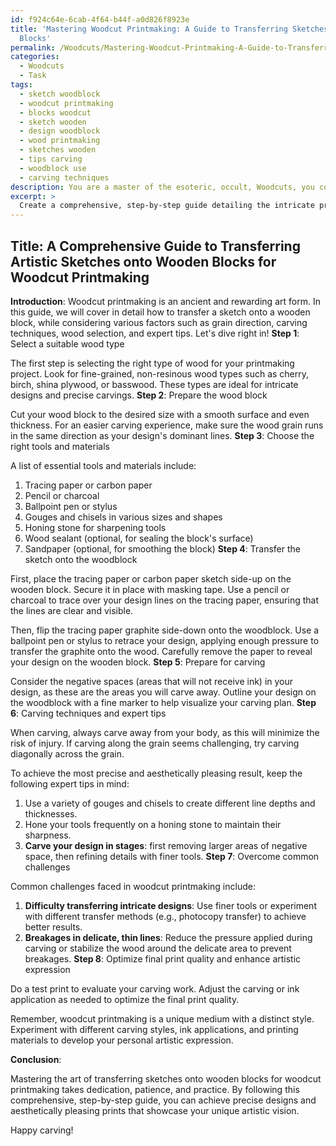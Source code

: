 ```yaml
---
id: f924c64e-6cab-4f64-b44f-a0d826f8923e
title: 'Mastering Woodcut Printmaking: A Guide to Transferring Sketches onto Wooden
  Blocks'
permalink: /Woodcuts/Mastering-Woodcut-Printmaking-A-Guide-to-Transferring-Sketches-onto-Wooden-Blocks/
categories:
  - Woodcuts
  - Task
tags:
  - sketch woodblock
  - woodcut printmaking
  - blocks woodcut
  - sketch wooden
  - design woodblock
  - wood printmaking
  - sketches wooden
  - tips carving
  - woodblock use
  - carving techniques
description: You are a master of the esoteric, occult, Woodcuts, you complete tasks to the absolute best of your ability, no matter if you think you were not trained to do the task specifically, you will attempt to do it anyways, since you have performed the tasks you are given with great mastery, accuracy, and deep understanding of what is requested. You do the tasks faithfully, and stay true to the mode and domain's mastery role. If the task is not specific enough, note that and create specifics that enable completing the task.
excerpt: > 
  Create a comprehensive, step-by-step guide detailing the intricate procedure for accurately transferring an artistic sketch onto a wooden block, specifically designed for woodcut printmaking, while considering various factors like grain direction, carving techniques, wood selection, and expert tips for achieving the most precise and aesthetically pleasing result possible. Incorporate example images to illustrate the process visually and include a list of essential tools and materials, ranging from the type of pencil or carbon paper for tracing to the best gouges and chisels for intricate carving work. Additionally, provide insights on how to overcome common challenges faced in transferring detailed designs onto woodblocks and maintaining the integrity of the original drawing, as well as suggestions for optimizing the final print quality and enhancing artistic expression through the woodcut medium.
---
```


## Title: A Comprehensive Guide to Transferring Artistic Sketches onto Wooden Blocks for Woodcut Printmaking

**Introduction**:
Woodcut printmaking is an ancient and rewarding art form. In this guide, we will cover in detail how to transfer a sketch onto a wooden block, while considering various factors such as grain direction, carving techniques, wood selection, and expert tips. Let's dive right in!
**Step 1**: Select a suitable wood type

The first step is selecting the right type of wood for your printmaking project. Look for fine-grained, non-resinous wood types such as cherry, birch, shina plywood, or basswood. These types are ideal for intricate designs and precise carvings.
**Step 2**: Prepare the wood block

Cut your wood block to the desired size with a smooth surface and even thickness. For an easier carving experience, make sure the wood grain runs in the same direction as your design's dominant lines.
**Step 3**: Choose the right tools and materials

A list of essential tools and materials include:

1. Tracing paper or carbon paper
2. Pencil or charcoal
3. Ballpoint pen or stylus
4. Gouges and chisels in various sizes and shapes
5. Honing stone for sharpening tools
6. Wood sealant (optional, for sealing the block's surface)
7. Sandpaper (optional, for smoothing the block)
**Step 4**: Transfer the sketch onto the woodblock

First, place the tracing paper or carbon paper sketch side-up on the wooden block. Secure it in place with masking tape. Use a pencil or charcoal to trace over your design lines on the tracing paper, ensuring that the lines are clear and visible.

Then, flip the tracing paper graphite side-down onto the woodblock. Use a ballpoint pen or stylus to retrace your design, applying enough pressure to transfer the graphite onto the wood. Carefully remove the paper to reveal your design on the wooden block.
**Step 5**: Prepare for carving

Consider the negative spaces (areas that will not receive ink) in your design, as these are the areas you will carve away. Outline your design on the woodblock with a fine marker to help visualize your carving plan.
**Step 6**: Carving techniques and expert tips

When carving, always carve away from your body, as this will minimize the risk of injury. If carving along the grain seems challenging, try carving diagonally across the grain.

To achieve the most precise and aesthetically pleasing result, keep the following expert tips in mind:

1. Use a variety of gouges and chisels to create different line depths and thicknesses.
2. Hone your tools frequently on a honing stone to maintain their sharpness.
3. **Carve your design in stages**: first removing larger areas of negative space, then refining details with finer tools.
**Step 7**: Overcome common challenges

Common challenges faced in woodcut printmaking include:

1. **Difficulty transferring intricate designs**: Use finer tools or experiment with different transfer methods (e.g., photocopy transfer) to achieve better results.
2. **Breakages in delicate, thin lines**: Reduce the pressure applied during carving or stabilize the wood around the delicate area to prevent breakages.
**Step 8**: Optimize final print quality and enhance artistic expression

Do a test print to evaluate your carving work. Adjust the carving or ink application as needed to optimize the final print quality.

Remember, woodcut printmaking is a unique medium with a distinct style. Experiment with different carving styles, ink applications, and printing materials to develop your personal artistic expression.

**Conclusion**:

Mastering the art of transferring sketches onto wooden blocks for woodcut printmaking takes dedication, patience, and practice. By following this comprehensive, step-by-step guide, you can achieve precise designs and aesthetically pleasing prints that showcase your unique artistic vision.

Happy carving!
